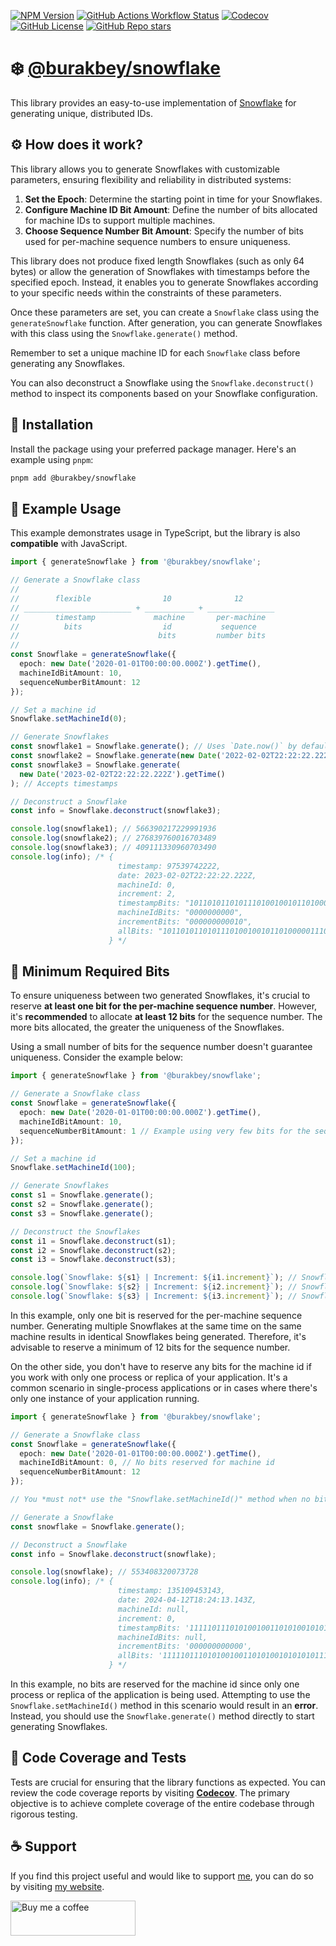 [![NPM Version](https://img.shields.io/npm/v/%40burakbey%2Fsnowflake?style=for-the-badge&logo=npm&color=blue&cacheSeconds=3600)](https://npmjs.com/package/@burakbey/snowflake)
[![GitHub Actions Workflow Status](https://img.shields.io/github/actions/workflow/status/bur4kbey/snowflake/test.yml?style=for-the-badge&label=tests&cacheSeconds=3600)](https://github.com/BUR4KBEY/snowflake/actions/workflows/test.yml)
[![Codecov](https://img.shields.io/codecov/c/github/bur4kbey/snowflake?style=for-the-badge&cacheSeconds=3600)](https://app.codecov.io/gh/BUR4KBEY/snowflake)
[![GitHub License](https://img.shields.io/github/license/bur4kbey/snowflake?style=for-the-badge)](https://github.com/BUR4KBEY/snowflake/blob/main/LICENSE)
[![GitHub Repo stars](https://img.shields.io/github/stars/bur4kbey/snowflake?style=for-the-badge&label=%E2%AD%90%20STARS&color=yellow&cacheSeconds=3600)](https://github.com/BUR4KBEY/snowflake)

# ❄️ [@burakbey/snowflake](https://npmjs.com/package/@burakbey/snowflake)

This library provides an easy-to-use implementation of [Snowflake](https://en.wikipedia.org/wiki/Snowflake_ID) for generating unique, distributed IDs.

## ⚙️ How does it work?

This library allows you to generate Snowflakes with customizable parameters, ensuring flexibility and reliability in distributed systems:

1. **Set the Epoch**: Determine the starting point in time for your Snowflakes.
2. **Configure Machine ID Bit Amount**: Define the number of bits allocated for machine IDs to support multiple machines.
3. **Choose Sequence Number Bit Amount**: Specify the number of bits used for per-machine sequence numbers to ensure uniqueness.

This library does not produce fixed length Snowflakes (such as only 64 bytes) or allow the generation of Snowflakes with timestamps before the specified epoch. Instead, it enables you to generate Snowflakes according to your specific needs within the constraints of these parameters.

Once these parameters are set, you can create a `Snowflake` class using the `generateSnowflake` function. After generation, you can generate Snowflakes with this class using the `Snowflake.generate()` method.

Remember to set a unique machine ID for each `Snowflake` class before generating any Snowflakes.

You can also deconstruct a Snowflake using the `Snowflake.deconstruct()` method to inspect its components based on your Snowflake configuration.

## 🚀 Installation

Install the package using your preferred package manager. Here's an example using `pnpm`:

```bash
pnpm add @burakbey/snowflake
```

## 📝 Example Usage

This example demonstrates usage in TypeScript, but the library is also **compatible** with JavaScript.

```ts
import { generateSnowflake } from '@burakbey/snowflake';

// Generate a Snowflake class
//
//        flexible                10              12
// ________________________ + ___________ + _______________
//        timestamp             machine       per-machine
//          bits                  id           sequence
//                               bits         number bits
//
const Snowflake = generateSnowflake({
  epoch: new Date('2020-01-01T00:00:00.000Z').getTime(),
  machineIdBitAmount: 10,
  sequenceNumberBitAmount: 12
});

// Set a machine id
Snowflake.setMachineId(0);

// Generate Snowflakes
const snowflake1 = Snowflake.generate(); // Uses `Date.now()` by default
const snowflake2 = Snowflake.generate(new Date('2022-02-02T22:22:22.222Z')); // Accepts Date objects
const snowflake3 = Snowflake.generate(
  new Date('2023-02-02T22:22:22.222Z').getTime()
); // Accepts timestamps

// Deconstruct a Snowflake
const info = Snowflake.deconstruct(snowflake3);

console.log(snowflake1); // 566390217229991936
console.log(snowflake2); // 276839760016703489
console.log(snowflake3); // 409111330960703490
console.log(info); /* {
                        timestamp: 97539742222,
                        date: 2023-02-02T22:22:22.222Z,
                        machineId: 0,
                        increment: 2,
                        timestampBits: "1011010110101110100100101101000001110",
                        machineIdBits: "0000000000",
                        incrementBits: "000000000010",
                        allBits: "10110101101011101001001011010000011100000000000000000000010",
                      } */
```

## 🔑 Minimum Required Bits

To ensure uniqueness between two generated Snowflakes, it's crucial to reserve **at least one bit for the per-machine sequence number**. However, it's **recommended** to allocate **at least 12 bits** for the sequence number. The more bits allocated, the greater the uniqueness of the Snowflakes.

Using a small number of bits for the sequence number doesn't guarantee uniqueness. Consider the example below:

```ts
import { generateSnowflake } from '@burakbey/snowflake';

// Generate a Snowflake class
const Snowflake = generateSnowflake({
  epoch: new Date('2020-01-01T00:00:00.000Z').getTime(),
  machineIdBitAmount: 10,
  sequenceNumberBitAmount: 1 // Example using very few bits for the sequence number
});

// Set a machine id
Snowflake.setMachineId(100);

// Generate Snowflakes
const s1 = Snowflake.generate();
const s2 = Snowflake.generate();
const s3 = Snowflake.generate();

// Deconstruct the Snowflakes
const i1 = Snowflake.deconstruct(s1);
const i2 = Snowflake.deconstruct(s2);
const i3 = Snowflake.deconstruct(s3);

console.log(`Snowflake: ${s1} | Increment: ${i1.increment}`); // Snowflake: 276703343268040 | Increment: 0
console.log(`Snowflake: ${s2} | Increment: ${i2.increment}`); // Snowflake: 276703343268041 | Increment: 1
console.log(`Snowflake: ${s3} | Increment: ${i3.increment}`); // Snowflake: 276703343268040 | Increment: 0
```

In this example, only one bit is reserved for the per-machine sequence number. Generating multiple Snowflakes at the same time on the same machine results in identical Snowflakes being generated. Therefore, it's advisable to reserve a minimum of 12 bits for the sequence number.

On the other side, you don't have to reserve any bits for the machine id if you work with only one process or replica of your application. It's a common scenario in single-process applications or in cases where there's only one instance of your application running.

```ts
import { generateSnowflake } from '@burakbey/snowflake';

// Generate a Snowflake class
const Snowflake = generateSnowflake({
  epoch: new Date('2020-01-01T00:00:00.000Z').getTime(),
  machineIdBitAmount: 0, // No bits reserved for machine id
  sequenceNumberBitAmount: 12
});

// You *must not* use the "Snowflake.setMachineId()" method when no bits are reserved for the machine id.

// Generate a Snowflake
const snowflake = Snowflake.generate();

// Deconstruct a Snowflake
const info = Snowflake.deconstruct(snowflake);

console.log(snowflake); // 553408320073728
console.log(info); /* {
                        timestamp: 135109453143,
                        date: 2024-04-12T18:24:13.143Z,
                        machineId: null,
                        increment: 0,
                        timestampBits: '1111101110101001001101010010101010111',
                        machineIdBits: null,
                        incrementBits: '000000000000',
                        allBits: '1111101110101001001101010010101010111000000000000'
                      } */
```

In this example, no bits are reserved for the machine id since only one process or replica of the application is being used. Attempting to use the `Snowflake.setMachineId()` method in this scenario would result in an **error**. Instead, you should use the `Snowflake.generate()` method directly to start generating Snowflakes.

## 🧪 Code Coverage and Tests

Tests are crucial for ensuring that the library functions as expected. You can review the code coverage reports by visiting [**Codecov**](https://app.codecov.io/gh/BUR4KBEY/snowflake). The primary objective is to achieve complete coverage of the entire codebase through rigorous testing.

## ☕ Support

If you find this project useful and would like to support [me](https://github.com/BUR4KBEY), you can do so by visiting [my website](https://burakbey.dev).

<a href="https://burakbey.dev" target="_blank"><img src="https://burakbey.dev/github_support_snippet.png" style="height: 56px !important;width: 200px !important;" alt="Buy me a coffee"></img></a>